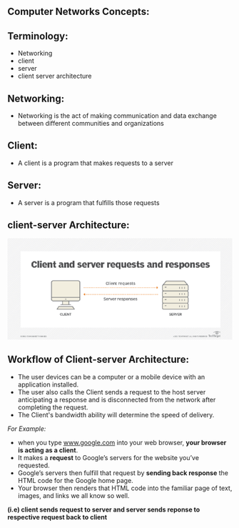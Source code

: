 Computer Networks Concepts:
---------------------------

Terminology:
------------

- Networking
- client
- server
- client server architecture

Networking:
-----------
- Networking is the act of making communication and data exchange between different communities and organizations

Client:
-------
- A client is a program that makes requests to a server

Server:
-------
- A server is a program that fulfills those requests

client-server Architecture:
---------------------------

![alt text](https://github.com/pknviki95/DevSecops-Learning/blob/main/NetworkingConcepts/Images/client-server.png)


Workflow of Client-server Architecture:
---------------------------------------

- The user devices can be a computer or a mobile device with an application installed. 
- The user also calls the Client sends a request to the host server anticipating a response and is disconnected from the network after completing the request. 
- The Client's bandwidth ability will determine the speed of delivery.

*For Example:*

- when you type www.google.com into your web browser, **your browser is acting as a client**. 
- It makes a **request** to Google’s servers for the website you’ve requested. 
- Google’s servers then fulfill that request by **sending back response** the HTML code for the Google home page. 
- Your browser then renders that HTML code into the familiar page of text, images, and links we all know so well.

**(i.e) client sends request to server and server sends reponse to respective request back to client**